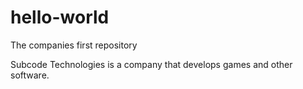 # hello-world
The companies first repository

Subcode Technologies is a company that develops games and other software.
